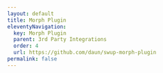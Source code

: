 ```yaml
---
layout: default
title: Morph Plugin
eleventyNavigation:
  key: Morph Plugin
  parent: 3rd Party Integrations
  order: 4
  url: https://github.com/daun/swup-morph-plugin
permalink: false
---
```

